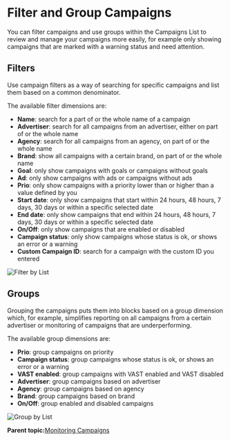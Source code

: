 # Filter and Group Campaigns

You can filter campaigns and use groups within the Campaigns List to review and manage your campaigns more easily, for example only showing campaigns that are marked with a warning status and need attention.

## Filters

Use campaign filters as a way of searching for specific campaigns and list them based on a common denominator.

The available filter dimensions are:

-   **Name**: search for a part of or the whole name of a campaign
-   **Advertiser**: search for all campaigns from an advertiser, either on part of or the whole name
-   **Agency**: search for all campaigns from an agency, on part of or the whole name
-   **Brand**: show all campaigns with a certain brand, on part of or the whole name
-   **Goal**: only show campaigns with goals or campaigns without goals
-   **Ad**: only show campaigns with ads or campaigns without ads
-   **Prio**: only show campaigns with a priority lower than or higher than a value defined by you
-   **Start date**: only show campaigns that start within 24 hours, 48 hours, 7 days, 30 days or within a specific selected date
-   **End date**: only show campaigns that end within 24 hours, 48 hours, 7 days, 30 days or within a specific selected date
-   **On/Off**: only show campaigns that are enabled or disabled
-   **Campaign status**: only show campaigns whose status is ok, or shows an error or a warning
-   **Custom Campaign ID**: search for a campaign with the custom ID you entered

![Filter by List](../../image/pulse_campaign_filter_listing.png)

## Groups

Grouping the campaigns puts them into blocks based on a group dimension which, for example, simplifies reporting on all campaigns from a certain advertiser or monitoring of campaigns that are underperforming.

The available group dimensions are:

-   **Prio**: group campaigns on priority
-   **Campaign status**: group campaigns whose status is ok, or shows an error or a warning
-   **VAST enabled**: group campaigns with VAST enabled and VAST disabled
-   **Advertiser**: group campaigns based on advertiser
-   **Agency**: group campaigns based on agency
-   **Brand**: group campaigns based on brand
-   **On/Off**: group enabled and disabled campaigns

![Group by List](../../image/pulse_campaign_grouping.png)

**Parent topic:**[Monitoring Campaigns](../../../oadtech/ad_serving/ug/monitoring_campaigns.md)


